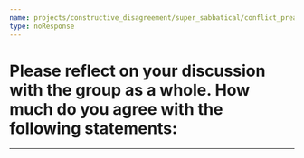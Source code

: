 ```yaml
---
name: projects/constructive_disagreement/super_sabbatical/conflict_preamble.md
type: noResponse
---
```


# Please reflect on your discussion with the group as a whole. How much do you agree with the following statements:

---
